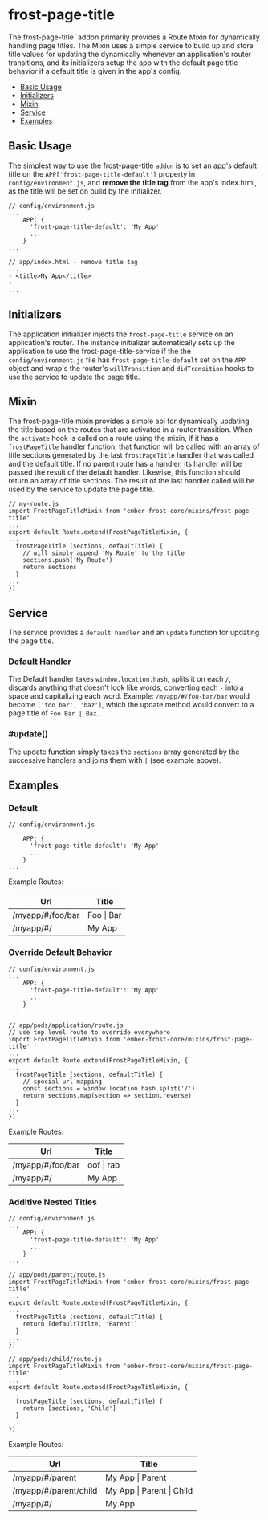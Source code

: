 # frost-page-title
The frost-page-title `addon primarily provides a Route Mixin for dynamically handling page titles. The Mixin uses a simple service to build up and store title values for updating the dynamically whenever an application's router transitions, and its initializers setup the app with the default page title behavior if a default title is given in the app's config.

* [Basic Usage](#basic-usage)
* [Initializers](#initializers)
* [Mixin](#mixin)
* [Service](#service)
* [Examples](#examples)

## Basic Usage
The simplest way to use the frost-page-title `addon` is to set an app's default title on the `APP['frost-page-title-default']` property in `config/environment.js`, and __remove the title tag__ from the app's index.html, as the title will be set on build by the initializer.
```
// config/environment.js
...
	APP: {
      'frost-page-title-default': 'My App'
      ...
    }
...
```
```
// app/index.html - remove title tag
...
- <title>My App</title>
+
...
```

## Initializers
The application initializer injects the `frost-page-title` service on an application's router. The instance initializer automatically sets up the application to use the frost-page-title-service if the the `config/environment.js` file has `frost-page-title-default` set on the `APP` object and wrap's the router's `willTransition` and `didTransition` hooks to use the service to update the page title.

## Mixin
The frost-page-title mixin provides a simple api for dynamically updating the title based on the routes that are activated in a router transition. When the `activate` hook is called on a route using the mixin, if it has a `frostPageTitle` handler function, that function will be called with an array of title sections generated by the last `frostPageTitle` handler that was called and the default title. If no parent route has a handler, its handler will be passed the result of the default handler. Likewise, this function should return an array of title sections. The result of the last handler called will be used by the service to update the page title.
```
// my-route.js
import FrostPageTitleMixin from 'ember-frost-core/mixins/frost-page-title'
...
export default Route.extend(FrostPageTitleMixin, {
...
  frostPageTitle (sections, defaultTitle) {
    // will simply append 'My Route' to the title
    sections.push('My Route')
    return sections	   
  }
...
})
```

## Service
The service provides a `default handler` and an `update` function for updating the page title. 

### Default Handler
The Default handler takes `window.location.hash`, splits it on each `/`, discards anything that doesn't look like words, converting each `-` into a space and capitalizing each word. Example: `/myapp/#/foo-bar/baz` would become `['foo bar', 'baz']`, which the update method would convert to a page title of `Foo Bar | Baz`.

### #update()
The update function simply takes the `sections` array generated by the successive handlers and joins them with ` | ` (see example above).

## Examples

### Default
```
// config/environment.js
...
	APP: {
      'frost-page-title-default': 'My App'
      ...
    }
...
```
Example Routes:

| Url | Title |
| --- | ----- |
| /myapp/#/foo/bar | Foo \| Bar |
| /myapp/#/ | My App |

### Override Default Behavior
```
// config/environment.js
...
	APP: {
      'frost-page-title-default': 'My App'
      ...
    }
...
```
```
// app/pods/application/route.js
// use top level route to override everywhere
import FrostPageTitleMixin from 'ember-frost-core/mixins/frost-page-title'
...
export default Route.extend(FrostPageTitleMixin, {
...
  frostPageTitle (sections, defaultTitle) {
    // special url mapping
    const sections = window.location.hash.split('/')
    return sections.map(section => section.reverse)
  }
...
})
```
Example Routes:

| Url | Title |
| --- | ----- |
| /myapp/#/foo/bar | oof \| rab |
| /myapp/#/ | My App |

### Additive Nested Titles

```
// config/environment.js
...
	APP: {
      'frost-page-title-default': 'My App'
      ...
    }
...
```
```
// app/pods/parent/route.js
import FrostPageTitleMixin from 'ember-frost-core/mixins/frost-page-title'
...
export default Route.extend(FrostPageTitleMixin, {
...
  frostPageTitle (sections, defaultTitle) {
    return [defaultTitlte, 'Parent']
  }
...
})
```
```
// app/pods/child/route.js
import FrostPageTitleMixin from 'ember-frost-core/mixins/frost-page-title'
...
export default Route.extend(FrostPageTitleMixin, {
...
  frostPageTitle (sections, defaultTitle) {
    return [sections, 'Child']
  }
...
})
```
Example Routes:

| Url | Title |
| --- | ----- |
| /myapp/#/parent | My App \| Parent |
| /myapp/#/parent/child | My App \| Parent \| Child |
| /myapp/#/ | My App |
